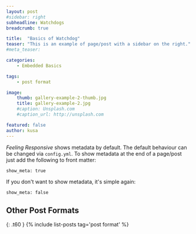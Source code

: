 ```yaml
---
layout: post
#sidebar: right
subheadline: Watchdogs
breadcrumb: true

title:  "Basics of Watchdog"
teaser: "This is an example of page/post with a sidebar on the right."
#meta_teaser:

categories:
    - Embedded Basics

tags:
    - post format

image:
    thumb: gallery-example-2-thumb.jpg
    title: gallery-example-2.jpg
    #caption: Unsplash.com
    #caption_url: http://unsplash.com

featured: false
author: kusa
---
```

*Feeling Responsive* shows metadata by default. The default behaviour can be changed via `config.yml`. To show metadata at the end of a page/post just add the following to front matter:
<!--more-->

~~~
show_meta: true
~~~

If you don't want to show metadata, it's simple again:

~~~
show_meta: false
~~~


## Other Post Formats
{: .t60 }
{% include list-posts tag='post format' %}
